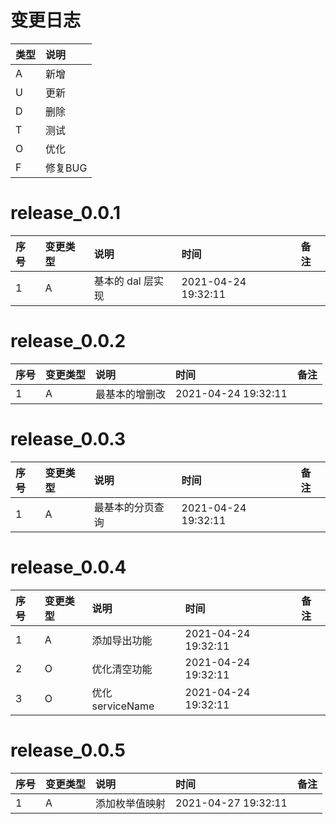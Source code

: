 # 变更日志

| 类型 | 说明 |
|:----|:----|
| A | 新增 |
| U | 更新 |
| D | 删除 |
| T | 测试 |
| O | 优化 |
| F | 修复BUG |

# release_0.0.1

| 序号 | 变更类型 | 说明 | 时间 | 备注 |
|:---|:---|:---|:---|:--|
| 1 | A | 基本的 dal 层实现 | 2021-04-24 19:32:11 | |

# release_0.0.2

| 序号 | 变更类型 | 说明 | 时间 | 备注 |
|:---|:---|:---|:---|:--|
| 1 | A | 最基本的增删改 | 2021-04-24 19:32:11 | |

# release_0.0.3

| 序号 | 变更类型 | 说明 | 时间 | 备注 |
|:---|:---|:---|:---|:--|
| 1 | A | 最基本的分页查询 | 2021-04-24 19:32:11 | |

# release_0.0.4

| 序号 | 变更类型 | 说明 | 时间 | 备注 |
|:---|:---|:---|:---|:--|
| 1 | A | 添加导出功能 | 2021-04-24 19:32:11 | |
| 2 | O | 优化清空功能 | 2021-04-24 19:32:11 | |
| 3 | O | 优化 serviceName | 2021-04-24 19:32:11 | |

# release_0.0.5

| 序号 | 变更类型 | 说明 | 时间 | 备注 |
|:---|:---|:---|:---|:--|
| 1 | A | 添加枚举值映射 | 2021-04-27 19:32:11 | |
